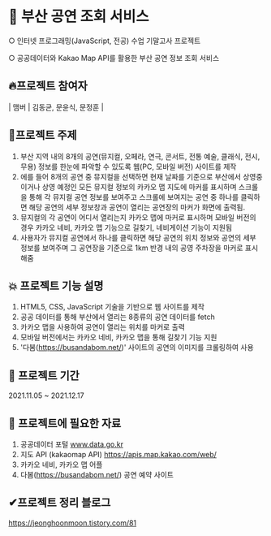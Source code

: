 # 🎉 부산 공연 조회 서비스
○ 인터넷 프로그래밍(JavaScript, 전공) 수업 기말고사 프로젝트 

○ 공공데이터와 Kakao Map API를 활용한 부산 공연 정보 조회 서비스



## 🔥프로젝트 참여자
| 맴버 | 김동균,  문윤식,  문정훈 |



## 🙌프로젝트 주제
1. 부산 지역 내의 8개의 공연(뮤지컬, 오페라, 연극, 콘서트, 전통 예술, 클래식, 전시, 무용) 정보를 한눈에 파악할 수 있도록 웹(PC, 모바일 버전) 사이트를 제작
2. 에를 들어 8개의 공연 중 뮤지컬을 선택하면 현재 날짜를 기준으로 부산에서 상영중이거나 상영 예정인 모든 뮤지컬 정보의 카카오 맵 지도에 마커를 표시하며 스크롤을 통해 각 뮤지컬 공연 정보를 보여주고 스크롤에 보여지는 공연 중 하나를 클릭하면 해당 공연의 세부 정보창과 공연이 열리는 공연장의 마커가 화면에 출력됨. 
3. 뮤지컬의 각 공연이 어디서 열리는지 카카오 맵에 마커로 표시하며 모바일 버전의 경우 카카오 네비, 카카오 맵 기능으로 길찾기, 네비게이션 기능이 지원됨 
4. 사용자가 뮤지컬 공연에서 하나를 클릭하면 해당 공연의 위치 정보와 공연의 세부 정보를 보여주며 그 공연장을 기준으로 1km 반경 내의 공영 주차장을 마커로 표시해줌



## 💥 프로젝트 기능 설명
1. HTML5, CSS, JavaScript 기술을 기반으로 웹 사이트를 제작
2. 공공 데이터를 통해 부산에서 열리는 8종류의 공연 데이터를 fetch
3. 카카오 맵을 사용하여 공연이 열리는 위치를 마커로 출력
4. 모바일 버전에서는 카카오 네비, 카카오 맵을 통해 길찾기 기능 지원
5. '다봄(https://busandabom.net/)' 사이트의 공연의 이미지를 크롤링하여 사용
 



## 📌 프로젝트 기간
2021.11.05 ~ 2021.12.17 


## 🧾 프로젝트에 필요한 자료
1. 공공데이터 포털 www.data.go.kr
2. 지도 API (kakaomap API) https://apis.map.kakao.com/web/
3. 카카오 네비, 카카오 맵 어플
4. 다봄(https://busandabom.net/) 공연 예약 사이트



## ✔프로젝트 정리 블로그
https://jeonghoonmoon.tistory.com/81
